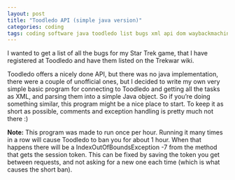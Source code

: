 ```yaml
---
layout: post
title: "Toodledo API (simple java version)"
categories: coding
tags: coding software java toodledo list bugs xml api dom waybackmachine
---
```


I wanted to get a list of all the bugs for my Star Trek game, that I have registered at Toodledo and have them listed on the Trekwar wiki.

Toodledo offers a nicely done API, but there was no java implementation, there were a couple of unofficial ones, but I decided to write my own very simple basic program for connecting to Toodledo and getting all the tasks as XML, and parsing them into a simple Java object. So if you’re doing something similar, this program might be a nice place to start. To keep it as short as possible, comments and exception handling is pretty much not there :)

<script src="https://gist.github.com/erlendaakre/f0b23435431a2b41346a567c97f82a54.js"></script>

**Note:** This program was made to run once per hour. Running it many times in a row will cause Toodledo to ban you for about 1 hour. When that happens there will be a IndexOutOfBoundsException -7 from the method that gets the session token. This can be fixed by saving the token you get between requests, and not asking for a new one each time (which is what causes the short ban).

